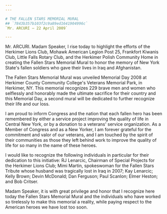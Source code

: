 ```yaml
---
---

# THE FALLEN STARS MEMORIAL MURAL
## `7843b357b103f2c9a89ed1641904996c`
`Mr. ARCURI — 22 April 2009`

---
```



Mr. ARCURI. Madam Speaker, I rise today to highlight the efforts of 
the Herkimer Lions Club, Mohawk American Legion Post 25, Frankfort 
Kiwanis Club, Little Falls Rotary Club, and the Herkimer Polish 
Community Home in creating the Fallen Stars Memorial Mural to honor the 
memory of New York State's fallen soldiers who gave their lives in Iraq 
and Afghanistan.

The Fallen Stars Memorial Mural was unveiled Memorial Day 2008 at 
Herkimer County Community College's Veterans Memorial Park, in 
Herkimer, NY. This memorial recognizes 229 brave men and women who 
selflessly and honorably made the ultimate sacrifice for their country 
and this Memorial Day, a second mural will be dedicated to further 
recognize their life and our loss.

I am proud to inform Congress and the nation that each fallen hero 
has been remembered by either a service project improving the quality 
of life in Central New York, or by a donation to a veterans' service 
organization. As a Member of Congress and as a New Yorker, I am forever 
grateful for the commitment and valor of our veterans, and I am touched 
by the spirit of their communities as those they left behind work to 
improve the quality of life for so many in the name of these heroes.

I would like to recognize the following individuals in particular for 
their dedication to this initiative: RJ Lenarcic, Chairman of Special 
Projects for the Herkimer Lions Club; Mimi Martin, spokeswoman for the 
Fallen Stars Tribute whose husband was tragically lost in Iraq in 2007; 
Kay Lenarcic; Kelly Brown; Devin McDonald; Dan Ferguson; Paul Scanlon; 
Elmer Heston; and Bob Critser.

Madam Speaker, it is with great privilege and honor that I recognize 
here today the Fallen Stars Memorial Mural and the individuals who have 
worked so tirelessly to make this memorial a reality, while paying 
respect to the American heroes we have lost too soon.

